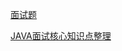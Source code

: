 [面试题](https://www.aliyundrive.com/drive/folder/62ee6ede48a69d904334479e9ea7bdac0e38305c)

[JAVA面试核心知识点整理](https://www.aliyundrive.com/drive/folder/62ee6ede48a69d904334479e9ea7bdac0e38305c)

